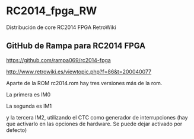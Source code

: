 # RC2014_fpga_RW
Distribución de core RC2014 FPGA RetroWiki

## GitHub de Rampa para RC2014 FPGA
https://github.com/rampa069/rc2014-fpga

http://www.retrowiki.es/viewtopic.php?f=86&t=200040077


Aparte de la ROM rc2014.rom hay tres versiones más de la rom.

La primera es IM0

La segunda es IM1

y la tercera IM2, utilizando el CTC como generador de interrupciones (hay que activarlo en las opciones de hardware. Se puede dejar activado por defecto)

